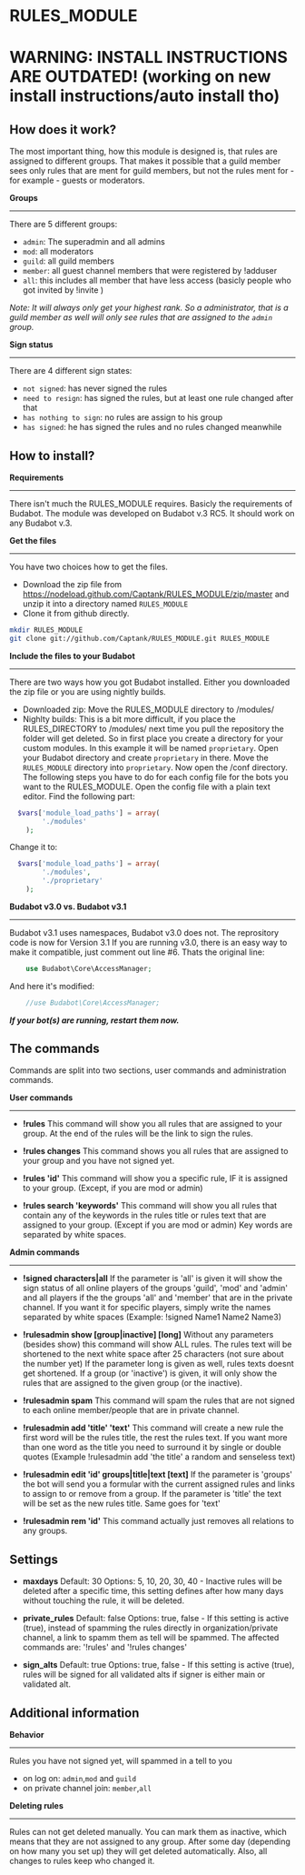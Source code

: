 RULES_MODULE
============


WARNING: INSTALL INSTRUCTIONS ARE OUTDATED! (working on new install instructions/auto install tho)
==================================================================================================

How does it work?
-----------------
The most important thing, how this module is designed is, that rules are assigned to different groups.
That makes it possible that a guild member sees only rules that are ment for guild members, but not the rules ment for - for example - guests or moderators.

**Groups**
__________
There are 5 different groups:
* `admin`: The superadmin and all admins
* `mod`: all moderators
* `guild`: all guild members
* `member`: all guest channel members that were registered by !adduser <name>
* `all`: this includes all member that have less access (basicly people who got invited by !invite <name>)

*Note: It will always only get your highest rank. So a administrator, that is a guild member as well will only see rules that are assigned to the `admin` group.*

**Sign status**
_______________
There are 4 different sign states:
* `not signed`: has never signed the rules
* `need to resign`: has signed the rules, but at least one rule changed after that
* `has nothing to sign`: no rules are assign to his group
* `has signed`: he has signed the rules and no rules changed meanwhile

How to install?
---------------

**Requirements**
________________
There isn't much the RULES_MODULE requires. Basicly the requirements of Budabot.
The module was developed on Budabot v.3 RC5. It should work on any Budabot v.3.

**Get the files**
_________________
You have two choices how to get the files.
* Download the zip file from https://nodeload.github.com/Captank/RULES_MODULE/zip/master and unzip it into a directory named `RULES_MODULE`
* Clone it from github directly.

```sh
mkdir RULES_MODULE
git clone git://github.com/Captank/RULES_MODULE.git RULES_MODULE
```

**Include the files to your Budabot**
_____________________________________
There are two ways how you got Budabot installed.
Either you downloaded the zip file or you are using nightly builds.
* Downloaded zip:
Move the RULES_MODULE directory to <buda>/modules/
* Nighlty builds:
This is a bit more difficult, if you place the RULES_DIRECTORY to <buda>/modules/ next time you pull the repository the folder will get deleted.
So in first place you create a directory for your custom modules. In this example it will be named `proprietary`.
Open your Budabot directory and create `proprietary` in there.
Move the `RULES_MODULE` directory into `proprietary`.
Now open the <buda>/conf directory. The following steps you have to do for each config file for the bots you want to the RULES_MODULE.
Open the config file with a plain text editor.
Find the following part:

```php
  $vars['module_load_paths'] = array(
		'./modules'
	);
```

Change it to:

```php
  $vars['module_load_paths'] = array(
		'./modules',
		'./proprietary'
	);
```
**Budabot v3.0 vs. Budabot v3.1**
_________________________________
Budabot v3.1 uses namespaces, Budabot v3.0 does not. The reprository code is now for Version 3.1
If you are running v3.0, there is an easy way to make it compatible, just comment out
line #6.
Thats the original line:

```php
	use Budabot\Core\AccessManager;
```

And here it's modified:

```php
	//use Budabot\Core\AccessManager;
```

***If your bot(s) are running, restart them now.***

The commands
------------

Commands are split into two sections, user commands and administration commands.

**User commands**
_________________

* **!rules**
This command will show you all rules that are assigned to your group.
At the end of the rules will be the link to sign the rules.

* **!rules changes**
This command shows you all rules that are assigned to your group and you have not signed yet.

* **!rules 'id'**
This command will show you a specific rule, IF it is assigned to your group. (Except, if you are mod or admin)

* **!rules search 'keywords'**
This command will show you all rules that contain any of the keywords in the rules title or rules text that are assigned to your group. (Except if you are mod or admin) Key words are separated by white spaces.

**Admin commands**
__________________
* **!signed characters|all**
If the parameter is 'all' is given it will show the sign status of all online players of the groups 'guild', 'mod' and 'admin' and all players if the the groups 'all' and 'member' that are in the private channel.
If you want it for specific players, simply write the names separated by white spaces (Example: !signed Name1 Name2 Name3)

* **!rulesadmin show [group|inactive] [long]**
Without any parameters (besides show) this command will show ALL rules. The rules text will be shortened to the next white space after 25 characters (not sure about the number yet)
If the parameter long is given as well, rules texts doesnt get shortened.
If a group (or 'inactive') is given, it will only show the rules that are assigned to the given group (or the inactive).

* **!rulesadmin spam**
This command will spam the rules that are not signed to each online member/people that are in private channel.

* **!rulesadmin add 'title' 'text'**
This command will create a new rule the first word will be the rules title, the rest the rules text. If you want more than one word as the title you need to surround it by single or double quotes (Example !rulesadmin add 'the title' a random and senseless text)

* **!rulesadmin edit 'id' groups|title|text [text]**
If the parameter is 'groups' the bot will send you a formular with the current assigned rules and links to assign to or remove from a group.
If the parameter is 'title' the text will be set as the new rules title. Same goes for 'text'

* **!rulesadmin rem 'id'**
This command actually just removes all relations to any groups.

Settings
--------

* **maxdays**
Default: 30 Options: 5, 10, 20, 30, 40 - Inactive rules will be deleted after a specific time, this setting defines after how many days without touching the rule, it will be deleted.

* **private_rules**
Default: false Options: true, false - If this setting is active (true), instead of spamming the rules directly in organization/private channel, a link to spamm them as tell will be spammed. The affected commands are: '!rules' and '!rules changes'

* **sign_alts**
Default: true Options: true, false - If this setting is active (true), rules will be signed for all validated alts if signer is either main or validated alt.

Additional information
----------------------

**Behavior**
____________

Rules you have not signed yet, will spammed in a tell to you
* on log on: `admin`,`mod` and `guild`
* on private channel join: `member`,`all`

**Deleting rules**
__________________
Rules can not get deleted manually. You can mark them as inactive, which means that they are not assigned to any group. After some day (depending on how many you set up) they will get deleted automatically. Also, all changes to rules keep who changed it.
